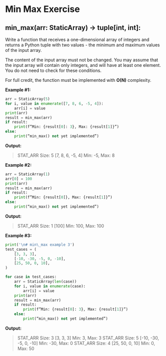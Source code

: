 # Min Max Exercise

## **min_max**(arr: StaticArray) -> tuple[int, int]:

Write a function that receives a one-dimensional array of integers and returns a Python tuple with two values - the minimum and maximum values of the input array.

The content of the input array must not be changed. You may assume that the input array will contain only integers, and will have at least one element. You do not need to check for these conditions.

For full credit, the function must be implemented with **O(N)** complexity.

**Example #1:**

```python
arr = StaticArray(5)
for i, value in enumerate([7, 8, 6, -5, 4]):
    arr[i] = value
print(arr)
result = min_max(arr)
if result:
    print(f”Min: {result[0]: 3}, Max: {result[1]}”)
else:
    print(“min_max() not yet implemented”)
```

**Output:**

> STAT_ARR Size: 5 [7, 8, 6, -5, 4]
> Min: -5, Max: 8

**Example #2:**

```python
arr = StaticArray(1)
arr[0] = 100
print(arr)
result = min_max(arr)
if result:
    print(f”Min: {result[0]}, Max: {result[1]}”)
else:
    print(“min_max() not yet implemented”)
```

**Output:**

> STAT_ARR Size: 1 [100]
> Min: 100, Max: 100

**Example #3:**

```python
print('\n# min\_max example 3')
test_cases = (
    [3, 3, 3],
    [-10, -30, -5, 0, -10],
    [25, 50, 0, 10],
)

for case in test_cases:
    arr = StaticArray(len(case))
    for i, value in enumerate(case):
        arr[i] = value
    print(arr)
    result = min_max(arr)
    if result:
        print(f”Min: {result[0]: 3}, Max: {result[1]}”)
    else:
        print(“min_max() not yet implemented”)
```

**Output:**

> STAT_ARR Size: 3 [3, 3, 3]
> Min: 3, Max: 3
> STAT_ARR Size: 5 [-10, -30, -5, 0, -10]
> Min: -30, Max: 0
> STAT_ARR Size: 4 [25, 50, 0, 10]
> Min: 0, Max: 50
